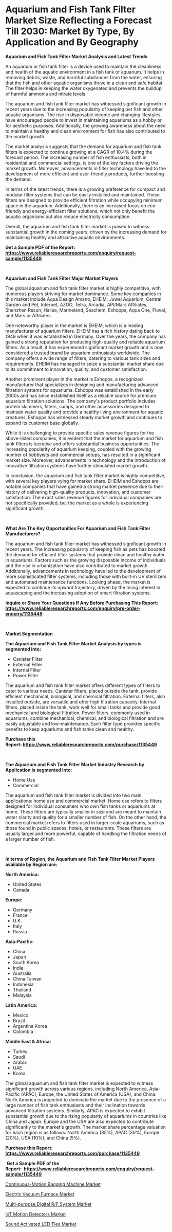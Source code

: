 <p><h1>Aquarium and Fish Tank Filter Market Size Reflecting a Forecast Till 2030: Market By Type, By Application and By Geography</h1></p><p><strong>Aquarium and Fish Tank Filter Market Analysis and Latest Trends</strong></p>
<p><p>An aquarium or fish tank filter is a device used to maintain the cleanliness and health of the aquatic environment in a fish tank or aquarium. It helps in removing debris, waste, and harmful substances from the water, ensuring that the fish and other aquatic organisms thrive in a clean and safe habitat. The filter helps in keeping the water oxygenated and prevents the buildup of harmful ammonia and nitrate levels.</p><p>The aquarium and fish tank filter market has witnessed significant growth in recent years due to the increasing popularity of keeping pet fish and other aquatic organisms. The rise in disposable income and changing lifestyles have encouraged people to invest in maintaining aquariums as a hobby or for aesthetic purposes. Additionally, the growing awareness about the need to maintain a healthy and clean environment for fish has also contributed to the market growth.</p><p>The market analysis suggests that the demand for aquarium and fish tank filters is expected to continue growing at a CAGR of 10.4% during the forecast period. The increasing number of fish enthusiasts, both in residential and commercial settings, is one of the key factors driving the market growth. Moreover, advancements in filter technology have led to the development of more efficient and user-friendly products, further boosting the demand.</p><p>In terms of the latest trends, there is a growing preference for compact and modular filter systems that can be easily installed and maintained. These filters are designed to provide efficient filtration while occupying minimum space in the aquarium. Additionally, there is an increased focus on eco-friendly and energy-efficient filter solutions, which not only benefit the aquatic organisms but also reduce electricity consumption.</p><p>Overall, the aquarium and fish tank filter market is poised to witness substantial growth in the coming years, driven by the increasing demand for maintaining healthy and attractive aquatic environments.</p></p>
<p><strong>Get a Sample PDF of the Report:&nbsp; <a href="https://www.reliableresearchreports.com/enquiry/request-sample/1135449">https://www.reliableresearchreports.com/enquiry/request-sample/1135449</a></strong></p>
<p>&nbsp;</p>
<p><strong>Aquarium and Fish Tank Filter Major Market Players</strong></p>
<p><p>The global aquarium and fish tank filter market is highly competitive, with numerous players striving for market dominance. Some key companies in this market include Aqua Design Amano, EHEIM, Juwel Aquarium, Central Garden and Pet, Interpet, AZOO, Tetra, Arcadia, API/Mars Affiliates, Shenzhen Resun, Hailea, Marineland, Seachem, Eshopps, Aqua One, Fluval, and Mars or Affiliates. </p><p>One noteworthy player in the market is EHEIM, which is a leading manufacturer of aquarium filters. EHEIM has a rich history dating back to 1949 when it was established in Germany. Over the years, the company has gained a strong reputation for producing high-quality and reliable aquarium filters. As a result, it has experienced significant market growth and is now considered a trusted brand by aquarium enthusiasts worldwide. The company offers a wide range of filters, catering to various tank sizes and requirements. EHEIM has managed to seize a substantial market share due to its commitment to innovation, quality, and customer satisfaction.</p><p>Another prominent player in the market is Eshopps, a recognized manufacturer that specializes in designing and manufacturing advanced filtration systems for aquariums. Eshopps was established in the early 2000s and has since established itself as a reliable source for premium aquarium filtration solutions. The company's product portfolio includes protein skimmers, filters, sumps, and other accessories designed to maintain water quality and provide a healthy living environment for aquatic creatures. Eshopps has witnessed steady market growth and continues to expand its customer base globally. </p><p>While it is challenging to provide specific sales revenue figures for the above-listed companies, it is evident that the market for aquarium and fish tank filters is lucrative and offers substantial business opportunities. The increasing popularity of aquarium keeping, coupled with the growing number of hobbyists and commercial setups, has resulted in a significant market size. Moreover, advancements in technology and the introduction of innovative filtration systems have further stimulated market growth.</p><p>In conclusion, the aquarium and fish tank filter market is highly competitive, with several key players vying for market share. EHEIM and Eshopps are notable companies that have gained a strong market presence due to their history of delivering high-quality products, innovation, and customer satisfaction. The exact sales revenue figures for individual companies are not specifically provided, but the market as a whole is experiencing significant growth.</p></p>
<p>&nbsp;</p>
<p><strong>What Are The Key Opportunities For Aquarium and Fish Tank Filter Manufacturers?</strong></p>
<p><p>The aquarium and fish tank filter market has witnessed significant growth in recent years. The increasing popularity of keeping fish as pets has boosted the demand for efficient filter systems that provide clean and healthy water in aquariums. Factors such as the growing disposable income of individuals and the rise in urbanization have also contributed to market growth. Additionally, advancements in technology have led to the development of more sophisticated filter systems, including those with built-in UV sterilizers and automated maintenance functions. Looking ahead, the market is expected to continue its upward trajectory, driven by the rising interest in aquascaping and the increasing adoption of smart filtration systems.</p></p>
<p><strong>Inquire or Share Your Questions If Any Before Purchasing This Report: <a href="https://www.reliableresearchreports.com/enquiry/pre-order-enquiry/1135449">https://www.reliableresearchreports.com/enquiry/pre-order-enquiry/1135449</a></strong></p>
<p>&nbsp;</p>
<p><strong>Market Segmentation</strong></p>
<p><strong>The Aquarium and Fish Tank Filter Market Analysis by types is segmented into:</strong></p>
<p><ul><li>Canister Filter</li><li>External Filter</li><li>Internal Filter</li><li>Power Filter</li></ul></p>
<p><p>The aquarium and fish tank filter market offers different types of filters to cater to various needs. Canister filters, placed outside the tank, provide efficient mechanical, biological, and chemical filtration. External filters, also installed outside, are versatile and offer high filtration capacity. Internal filters, placed inside the tank, work well for small tanks and provide good mechanical and biological filtration. Power filters, commonly used in aquariums, combine mechanical, chemical, and biological filtration and are easily adjustable and low-maintenance. Each filter type provides specific benefits to keep aquariums and fish tanks clean and healthy.</p></p>
<p><strong>Purchase this Report:&nbsp;<a href="https://www.reliableresearchreports.com/purchase/1135449">https://www.reliableresearchreports.com/purchase/1135449</a></strong></p>
<p>&nbsp;</p>
<p><strong>The Aquarium and Fish Tank Filter Market Industry Research by Application is segmented into:</strong></p>
<p><ul><li>Home Use</li><li>Commercial</li></ul></p>
<p><p>The aquarium and fish tank filter market is divided into two main applications: home use and commercial market. Home use refers to filters designed for individual consumers who own fish tanks or aquariums at home. These filters are typically smaller in size and are meant to maintain water clarity and quality for a smaller number of fish. On the other hand, the commercial market refers to filters used in larger-scale aquariums, such as those found in public spaces, hotels, or restaurants. These filters are usually larger and more powerful, capable of handling the filtration needs of a larger number of fish.</p></p>
<p>&nbsp;</p>
<p><strong>In terms of Region, the Aquarium and Fish Tank Filter Market Players available by Region are:</strong></p>
<p>
    <p> <strong> North America: </strong>
        <ul>
            <li>United States</li>
            <li>Canada</li>
        </ul>
        </p> 
    <p> <strong> Europe: </strong>
        <ul>
            <li>Germany</li>
            <li>France</li>
            <li>U.K.</li>
            <li>Italy</li>
            <li>Russia</li>
        </ul>
        </p> 
    <p> <strong> Asia-Pacific: </strong>
        <ul>
            <li>China</li>
            <li>Japan</li>
            <li>South Korea</li>
            <li>India</li>
            <li>Australia</li>
            <li>China Taiwan</li>
            <li>Indonesia</li>
            <li>Thailand</li>
            <li>Malaysia</li>
        </ul>
        </p> 
    <p> <strong> Latin America: </strong>
        <ul>
            <li>Mexico</li>
            <li>Brazil</li>
            <li>Argentina Korea</li>
            <li>Colombia</li>
        </ul>
        </p> 
    <p> <strong> Middle East & Africa: </strong>
        <ul>
            <li>Turkey</li>
            <li>Saudi</li>
            <li>Arabia</li>
            <li>UAE</li>
            <li>Korea</li>
        </ul>
    </p>
    </p>
<p><p>The global aquarium and fish tank filter market is expected to witness significant growth across various regions, including North America, Asia-Pacific (APAC), Europe, the United States of America (USA), and China. North America is projected to dominate the market due to the presence of a large number of fish tank enthusiasts and their inclination towards advanced filtration systems. Similarly, APAC is expected to exhibit substantial growth due to the rising popularity of aquariums in countries like China and Japan. Europe and the USA are also expected to contribute significantly to the market's growth. The market share percentage valuation for each region is as follows: North America (35%), APAC (30%), Europe (20%), USA (10%), and China (5%).</p></p>
<p><strong>Purchase this Report: <a href="https://www.reliableresearchreports.com/purchase/1135449">https://www.reliableresearchreports.com/purchase/1135449</a></strong></p>
<p>&nbsp;<strong>Get a Sample PDF of the Report:&nbsp;&nbsp;<a href="https://www.reliableresearchreports.com/enquiry/request-sample/1135449">https://www.reliableresearchreports.com/enquiry/request-sample/1135449</a></strong></p>
<p><strong></strong></p>
<p><p><a href="https://medium.com/@sanjubabarp23/continuous-motion-bagging-machine-market-size-reveals-the-best-marketing-channels-in-global-e27ebf5eaf08">Continuous-Motion Bagging Machine Market</a></p><p><a href="https://medium.com/@kabirkhanrp23/electric-vacuum-furnace-market-the-key-to-successful-business-strategy-forecast-till-2030-d8507e8efb58">Electric Vacuum Furnace Market</a></p><p><a href="https://www.linkedin.com/pulse/multi-purpose-digital-rf-system-market-share-amp-new-trends/">Multi-purpose Digital R/F System Market</a></p><p><a href="https://github.com/rahu1505/Market-Research-Report-List-1/blob/main/iot-motion-detectors-market.md">IoT Motion Detectors Market</a></p><p><a href="https://github.com/rahu1506/Market-Research-Report-List-1/blob/main/sound-activated-led-ties-market.md">Sound Activated LED Ties Market</a></p></p>